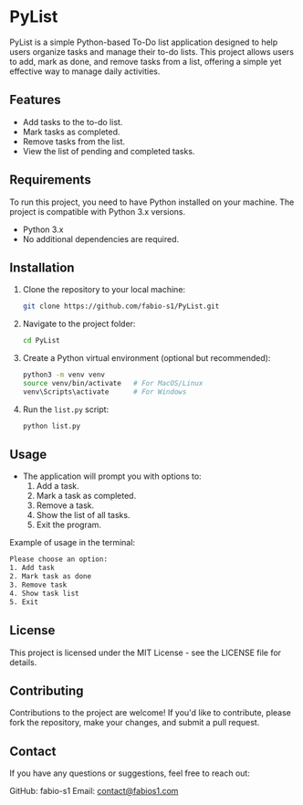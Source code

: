 # PyList

PyList is a simple Python-based To-Do list application designed to help users organize tasks and manage their to-do lists. This project allows users to add, mark as done, and remove tasks from a list, offering a simple yet effective way to manage daily activities.

## Features

- Add tasks to the to-do list.
- Mark tasks as completed.
- Remove tasks from the list.
- View the list of pending and completed tasks.

## Requirements

To run this project, you need to have Python installed on your machine. The project is compatible with Python 3.x versions.

- Python 3.x
- No additional dependencies are required.

## Installation

1. Clone the repository to your local machine:
    ```bash
    git clone https://github.com/fabio-s1/PyList.git
    ```

2. Navigate to the project folder:
    ```bash
    cd PyList
    ```

3. Create a Python virtual environment (optional but recommended):
    ```bash
    python3 -m venv venv
    source venv/bin/activate   # For MacOS/Linux
    venv\Scripts\activate      # For Windows
    ```

4. Run the `list.py` script:
    ```bash
    python list.py
    ```

## Usage

- The application will prompt you with options to:
    1. Add a task.
    2. Mark a task as completed.
    3. Remove a task.
    4. Show the list of all tasks.
    5. Exit the program.

Example of usage in the terminal:

```bash
Please choose an option:
1. Add task
2. Mark task as done
3. Remove task
4. Show task list
5. Exit
```

## License
This project is licensed under the MIT License - see the LICENSE file for details.

## Contributing
Contributions to the project are welcome! If you'd like to contribute, please fork the repository, make your changes, and submit a pull request.

## Contact
If you have any questions or suggestions, feel free to reach out:

GitHub: fabio-s1
Email: contact@fabios1.com